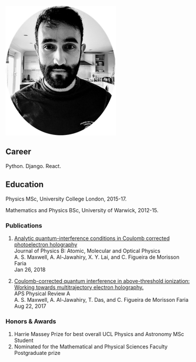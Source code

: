 ![](static/images/og.png)

## Career

Python. Django. React.

## Education

Physics MSc, University College London, 2015-17.  

Mathematics and Physics BSc, University of Warwick, 2012-15.

### Publications

1. [Analytic quantum-interference conditions in Coulomb corrected photoelectron holography](https://iopscience.iop.org/article/10.1088/1361-6455/aa9e81)  
Journal of Physics B: Atomic, Molecular and Optical Physics  
A. S. Maxwell, A. Al-Jawahiry, X. Y. Lai, and C. Figueira de Morisson Faria  
Jan 26, 2018 

2. [Coulomb-corrected quantum interference in above-threshold ionization: Working towards multitrajectory electron holography.](https://journals.aps.org/pra/abstract/10.1103/PhysRevA.96.023420)  
APS Physical Review A  
A. S. Maxwell, A. Al-Jawahiry, T. Das, and C. Figueira de Morisson Faria  
Aug 22, 2017  

### Honors & Awards

1. Harrie Massey Prize for best overall UCL Physics and Astronomy MSc Student
2. Nominated for the Mathematical and Physical Sciences Faculty Postgraduate prize
